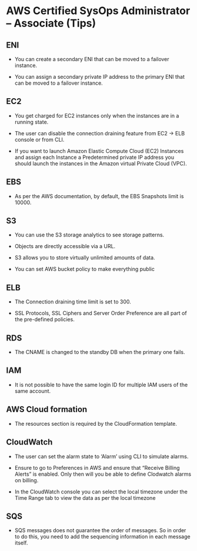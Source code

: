 # AWS Certified SysOps Administrator – Associate (Tips)

## ENI

- You can create a secondary ENI that can be moved to a failover instance.

- You can assign a secondary private IP address to the primary ENI that can be moved to a failover instance.

## EC2

- You get charged for EC2 instances only when the instances are in a running state.

- The user can disable the connection draining feature from EC2 -> ELB console or from CLI.

- If you want to launch Amazon Elastic Compute Cloud (EC2) Instances and assign each Instance a Predetermined private IP address you should launch the instances in the Amazon virtual Private Cloud (VPC).

## EBS

- As per the AWS documentation, by default, the EBS Snapshots limit is 10000.

## S3

- You can use the S3 storage analytics to see storage patterns.

- Objects are directly accessible via a URL.

- S3 allows you to store virtually unlimited amounts of data.

- You can set AWS bucket policy to make everything public

## ELB

- The Connection draining time limit is set to 300.

-  SSL Protocols, SSL Ciphers and Server Order Preference are all part of the pre-defined policies.

## RDS

- The CNAME is changed to the standby DB when the primary one fails.

## IAM

- It is not possible to have the same login ID for multiple IAM users of the same account.

## AWS Cloud formation

- The resources section is required by the CloudFormation template.

 ## CloudWatch
 
 - The user can set the alarm state to ‘Alarm’ using CLI to simulate alarms.
 
 -  Ensure to go to Preferences in AWS and ensure that “Receive Billing Alerts” is enabled. Only then will you be able to define Clodwatch alarms on billing.
 
 - In the CloudWatch console you can select the local timezone under the Time Range tab to view the data as per the local timezone
 
 ## SQS
 
 - SQS messages does not guarantee the order of messages. So in order to do this, you need to add the sequencing information in each message itself.
